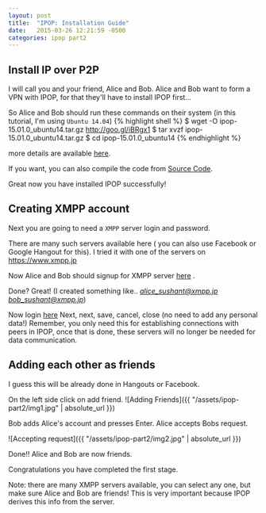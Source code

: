 ```yaml
---
layout: post
title:  "IPOP: Installation Guide"
date:   2015-03-26 12:21:59 -0500
categories: ipop part2
---
```

## Install IP over P2P
I will call you and your friend, Alice and Bob. Alice and Bob want to form a VPN with IPOP, for that they'll have to install IPOP first...

So Alice and Bob should run these commands on their system (in this tutorial, I'm using `Ubuntu 14.04`)
{% highlight shell %}
$ wget -O ipop-15.01.0_ubuntu14.tar.gz http://goo.gl/iBRgx1
$ tar xvzf ipop-15.01.0_ubuntu14.tar.gz
$ cd ipop-15.01.0_ubuntu14
{% endhighlight %}

more details are available [here](https://github.com/ipop-project/documentation/wiki/Running-SocialVPN-on-Linux).

If you want, you can also compile the code from [Source Code](https://github.com/ipop-project/ipop-tincan).

Great now you have installed IPOP successfully!

## Creating XMPP account
Next you are going to need a `XMPP` server login and password.

There are many such servers available here ( you can also use Facebook or Google Hangout for this).
I tried it with one of the servers on https://www.xmpp.jp

Now Alice and Bob should signup for XMPP server [here](https://www.xmpp.jp/signup) .

Done? Great!
(I created something like..
*alice_sushant@xmpp.jp*
*bob_sushant@xmpp.jp*)

Now login [here](https://www.xmpp.jp/client/)
Next, next, save, cancel, close (no need to add any personal data!)
Remember, you only need this for establishing connections with peers in IPOP, once that is done, these servers will no longer be needed for data communication.

## Adding each other as friends
I guess this will be already done in Hangouts or Facebook.

On the left side click on add friend.
![Adding Friends]({{ "/assets/ipop-part2/img1.jpg" | absolute_url }})

Bob adds Alice's account and presses Enter. Alice accepts Bobs request.

![Accepting request]({{ "/assets/ipop-part2/img2.jpg" | absolute_url }})

Done!! Alice and Bob are now friends.

Congratulations you have completed the first stage.

Note: there are many XMPP servers available, you can select any one, but make sure Alice and Bob are friends! This is very important because IPOP derives this info from the server.

